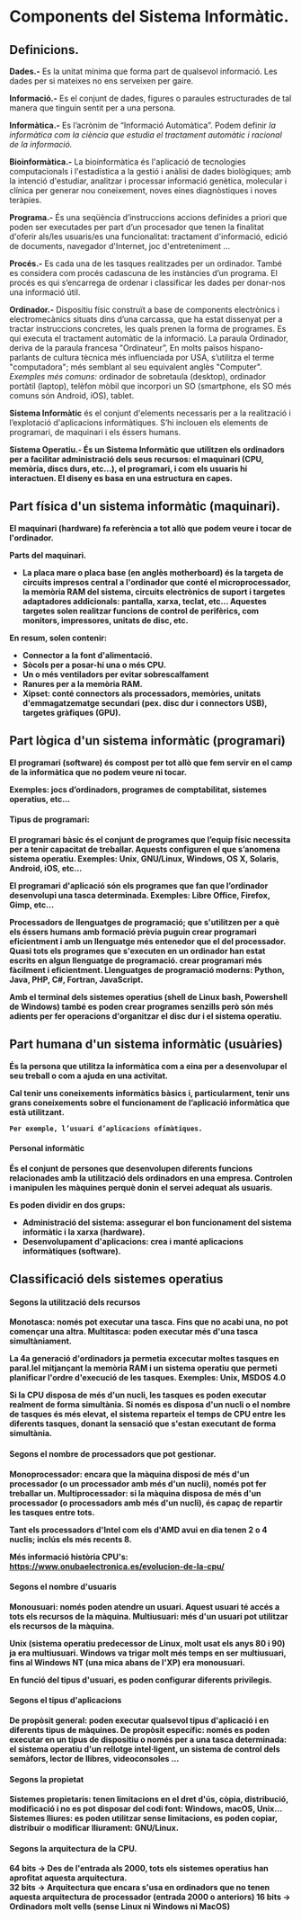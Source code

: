 # Components del Sistema Informàtic.

## Definicions.

<strong>Dades.-</strong> Es la unitat mínima que forma part de qualsevol informació. Les dades per si mateixes no ens serveixen per gaire.

<strong>Informació.-</strong> Es el conjunt de dades, figures o paraules estructurades de tal manera que tinguin sentit per a una persona. 

<strong>Informàtica.-</strong> Es l’acrònim de “Informació Automàtica”. Podem definir <em>la informàtica com la ciència que estudia el tractament automàtic i racional de la informació.</em>

<strong>Bioinformàtica.-</strong> La bioinformàtica és l'aplicació de tecnologies computacionals i l'estadística a la gestió i anàlisi de dades biològiques; amb la intenció d'estudiar,
analitzar i processar informació genètica, molecular i clínica per generar nou coneixement, noves eines diagnòstiques i noves teràpies.

<strong>Programa.-</strong> És una seqüència d’instruccions accions definides a priori que poden ser executades per part d’un procesador que tenen la finalitat
d'oferir als/les usuaris/es una funcionalitat: tractament d'informació, edició de documents, navegador d'Internet, joc d'entreteniment ...

<strong>Procés.-</strong> Es cada una de les tasques realitzades per un ordinador. També es considera com procés cadascuna de les instàncies d’un programa. 
El procés es qui s’encarrega de ordenar i classificar les dades per donar-nos una informació útil.

<strong>Ordinador.-</strong> Dispositiu físic construït a base de components electrònics i electromecànics situats dins d’una carcassa, que ha estat dissenyat per a 
tractar instruccions concretes, les quals prenen la forma de programes. Es qui executa el tractament automàtic de la informació. La paraula Ordinador, deriva de la paraula francesa "Ordinateur”, En molts països hispano-parlants de cultura tècnica
més influenciada por USA, s’utilitza el terme "computadora"; més semblant al seu equivalent anglès "Computer".
<em>Exemples més comuns:</em> ordinador de sobretaula (desktop), ordinador portàtil (laptop), telèfon mòbil que incorpori un SO 
(smartphone, els SO més comuns són Android, iOS), tablet. 

<strong>Sistema Informàtic</strong> és el conjunt d'elements necessaris per a la realització i l’explotació d'aplicacions informàtiques. 
S’hi inclouen els elements de programari, de maquinari i els éssers humans.

<strong>Sistema Operatiu</string>.- És un Sistema Informàtic que utilitzen els ordinadors per a facilitar administració dels seus recursos:
el maquinari (CPU, memòria, discs durs, etc...), el programari, i com els usuaris hi interactuen.
El diseny es basa en una estructura en capes. 

## Part física d'un sistema informàtic (maquinari).

El maquinari (hardware) fa referència a tot allò que podem veure i tocar de l'ordinador.

Parts del maquinari.

* La <strong>placa mare o placa base (en anglès motherboard)</strong> és la targeta de circuits impresos central a l'ordinador que conté
el microprocessador, la memòria RAM del sistema, circuits electrònics de suport i targetes adaptadores addicionals: pantalla, xarxa, teclat, etc...
Aquestes targetes solen realitzar funcions de control de perifèrics, com monitors, impressores, unitats de disc, etc.

En resum, solen contenir:
- Connector a la font d'alimentació.
- Sòcols per a posar-hi una o més CPU.
- Un o més ventiladors per evitar sobrescalfament
- Ranures per a la memòria RAM.
- Xipset: conté connectors als processadors, memòries, unitats d'emmagatzematge secundari (pex. disc dur i connectors USB), targetes gràfiques (GPU).

## Part lògica d'un sistema informàtic (programari)
  
El programari (software) és compost per tot allò que fem servir en el camp de la informàtica que no podem veure ni tocar.

Exemples: jocs d’ordinadors, programes de comptabilitat, sistemes operatius, etc...

#### Tipus de programari:
  
El programari bàsic és el conjunt de programes que l’equip físic necessita per a tenir capacitat de treballar. Aquests configuren el que s’anomena sistema operatiu.
Exemples: Unix, GNU/Linux, Windows, OS X, Solaris, Android, iOS, etc...

El programari d'aplicació són els programes que fan que l’ordinador desenvolupi una tasca determinada.
Exemples: Libre Office, Firefox, Gimp, etc...  

Processadors de llenguatges de programació; que s'utilitzen per a què els éssers humans amb formació prèvia puguin crear programari eficientment i amb un llenguatge més entenedor que el del processador. Quasi tots els programes que s'executen en un ordinador han estat escrits en algun llenguatge de programació.
crear programari més fàcilment i eficientment.
Llenguatges de programació moderns: Python, Java, PHP, C#, Fortran, JavaScript.
  
Amb el terminal dels sistemes operatius (shell de Linux bash, Powershell de Windows) també es poden crear programes senzills però són més adients
  per fer operacions d'organitzar el disc dur i el sistema operatiu.

## Part humana d'un sistema informàtic (usuàries)
  
És la persona que utilitza la informàtica com a eina per a desenvolupar el seu treball o com a ajuda en una activitat.

Cal tenir uns coneixements informàtics bàsics i, particularment, tenir uns grans coneixements sobre el funcionament de l’aplicació informàtica que està utilitzant.

``` Per exemple, l’usuari d’aplicacions ofimàtiques. ```

#### Personal informàtic
És el conjunt de persones que desenvolupen diferents funcions relacionades amb la utilització dels ordinadors en una empresa. Controlen i manipulen les màquines perquè donin el servei adequat als usuaris.

Es poden dividir en dos grups:

* Administració del sistema: assegurar el bon funcionament del sistema informàtic i la xarxa (hardware).
* Desenvolupament d'aplicacions: crea i manté aplicacions informàtiques (software).
  
  
## Classificació dels sistemes operatius

  
#### Segons la utilització dels recursos
Monotasca: només pot executar una tasca.
Fins que no acabi una, no pot començar una altra.
Multitasca: poden executar més d'una tasca simultàniament.

La 4a generació d'ordinadors ja permetia excecutar moltes tasques en paral.lel mitjançant la memòria RAM i un sistema operatiu
que permeti planificar l'ordre d'execució de les tasques.
Exemples: Unix, MSDOS 4.0

Si la CPU disposa de més d'un nucli, les tasques es poden executar realment de forma simultània.
Si només es disposa d'un nucli o el nombre de tasques és més elevat, el sistema reparteix el temps de CPU entre les diferents tasques, 
  donant la sensació que s'estan executant de forma simultània.
  
#### Segons el nombre de processadors que pot gestionar.
Monoprocessador: encara que la màquina disposi de més d'un processador (o un processador amb més d'un nucli), només pot fer treballar un.
Multiprocessador: si la màquina disposa de més d'un processador (o processadors amb més d'un nucli), és capaç de repartir les tasques entre tots.

Tant els processadors d'Intel com els d'AMD avui en dia tenen 2 o 4 nuclis; inclús els més recents 8.
  
Més informació història CPU's:
https://www.onubaelectronica.es/evolucion-de-la-cpu/
  
####  Segons el nombre d'usuaris
Monousuari: només poden atendre un usuari.
Aquest usuari té accés a tots els recursos de la màquina.
Multiusuari: més d'un usuari pot utilitzar els recursos de la màquina.
  
Unix (sistema operatiu predecessor de Linux, molt usat els anys 80 i 90) ja era multiusuari. 
Windows va trigar molt més temps en ser multiusuari, fins al Windows NT (una mica abans de l'XP) era monousuari.
 
En funció del tipus d'usuari, es poden configurar diferents privilegis.
  
#### Segons el tipus d'aplicacions
De propòsit general: poden executar qualsevol tipus d'aplicació i en diferents tipus de màquines.
De propòsit específic: només es poden executar en un tipus de dispositiu o només per a una tasca determinada: el sistema operatiu 
  d'un rellotge intel·ligent, un sistema de control dels semàfors, lector de llibres, videoconsoles ...

#### Segons la propietat
Sistemes propietaris: tenen limitacions en el dret d'ús, còpia, distribució, modificació i no es pot disposar del codi font: Windows, macOS, Unix...
Sistemes lliures: es poden utilitzar sense limitacions, es poden copiar, distribuir o modificar lliurament: GNU/Linux.

####  Segons la arquitectura de la CPU.
64 bits -> Des de l'entrada als 2000, tots els sistemes operatius han aprofitat aquesta arquitectura.  
32 bits -> Arquitectura que encara s'usa en ordinadors que no tenen aquesta arquitectura de processador (entrada 2000 o anteriors)
16 bits -> Ordinadors molt vells (sense Linux ni Windows ni MacOS)


